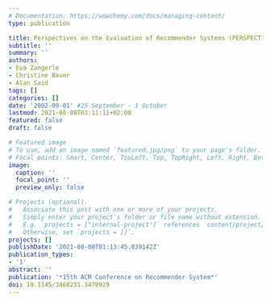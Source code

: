 ```yaml
---
# Documentation: https://wowchemy.com/docs/managing-content/
type: publication

title: Perspectives on the Evaluation of Recommender Systems (PERSPECTIVES)
subtitle: ''
summary: ''
authors:
- Eva Zangerle
- Christine Bauer
- Alan Said
tags: []
categories: []
date: '2002-09-01' #25 September - 1 October
lastmod: 2021-08-08T03:11:11+02:00
featured: false
draft: false

# Featured image
# To use, add an image named `featured.jpg/png` to your page's folder.
# Focal points: Smart, Center, TopLeft, Top, TopRight, Left, Right, BottomLeft, Bottom, BottomRight.
image:
  caption: ''
  focal_point: ''
  preview_only: false

# Projects (optional).
#   Associate this post with one or more of your projects.
#   Simply enter your project's folder or file name without extension.
#   E.g. `projects = ["internal-project"]` references `content/project/deep-learning/index.md`.
#   Otherwise, set `projects = []`.
projects: []
publishDate: '2021-08-08T01:13:45.839142Z'
publication_types:
- '1'
abstract: ''
publication: '*15th ACM Conference on Recommender System*'
doi: 10.1145/3460231.3470929
---
```

